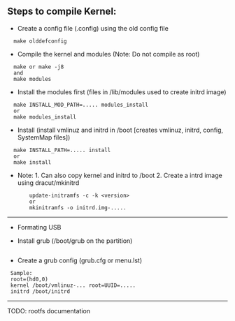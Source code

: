 ## Steps to compile Kernel:

 - Create a config file (.config) using the old config file

 ``` 
   make olddefconfig
 ```
 
  - Compile the kernel and modules (Note: Do not compile as root)
  
  ```
    make or make -j8
    and 
    make modules
  ```
  
  - Install the modules first (files in /lib/modules used to create initrd image) 
 
 ```
   make INSTALL_MOD_PATH=..... modules_install 
   or
   make modules_install
 ```
 
  - Install (install vmlinuz and initrd in /boot [creates vmlinuz, initrd, config, SystemMap files])
  
  ```
    make INSTALL_PATH=..... install
    or
    make install
  ```

   - Note:
    1. Can also copy kernel and initrd to /boot
    2. Create a intrd image using dracut/mkinitrd

```
       update-initramfs -c -k <version>
       or
       mkinitramfs -o initrd.img-.....    
```

-----------------

   - Formating USB
  
   - Install grub (/boot/grub on the partition)
   
```
```
  
   - Create a grub config (grub.cfg or menu.lst)
  
  ```
   Sample:
   root=(hd0,0)
   kernel /boot/vmlinuz-... root=UUID=.....
   initrd /boot/initrd
  ```
  
  ----------------------
  
 TODO: rootfs documentation
